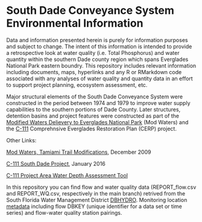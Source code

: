 # South Dade Conveyance System Environmental Information

Data and information presented herein is purely for information purposes and subject to change. The intent of this information is intended to provide a retrospective look at water quality (i.e. Total Phosphorus) and water quantity within the southern Dade county region which spans Everglades National Park eastern boundry. This repository includes relevant information including documents, maps, hyperlinks and any R or RMarkdown code associated with any analyses of water quality and quantity data in an effort to support project planning, ecosystem assessment, etc. 

Major structural elements of the South Dade Conveyance System were constructed in the period between 1974 and 1979 to improve water supply capabilities to the southern portions of Dade County. Later structures, detention basins and project features were constructed as part of the [Modified Waters Delievery to Everglades National Park](https://www.nps.gov/ever/learn/nature/modwater.htm) (Mod Waters) and the [C-111](http://www.saj.usace.army.mil/Missions/Environmental/Ecosystem-Restoration/C-111-South-Dade-Project/) Comprehnsive Everglades Restoration Plan (CERP) project. 

Other Links:

[Mod Waters, Tamiami Trail Modifications](https://my.sfwmd.gov/portal/page/portal/common/pdf/splash/spl_modwater.pdf), December 2009

[C-111 South Dade Project](https://www.sfwmd.gov/sites/default/files/documents/jtf_c111_south_dade.pdf), January 2016

[C-111 Project Area Water Depth Assessment Tool](https://www.sfwmd.gov/science-data/modeling/wdat)

In this repository you can find flow and water quality data (REPORT_flow.csv and REPORT_WQ.csv, respectively in the main branch) retrived from the South Florida Water Management District [DBHYDRO](http://my.sfwmd.gov/dbhydroplsql/show_dbkey_info.main_menu). Monitoring location [metadata](https://github.com/SwampThingPaul/SouthDade_WQ/blob/297748fc97aaddc91eebb4aede0e3acd62d75927/DataInventory_existing.xlsx) including flow DBKEY (unique identifier for a data set or time series) and flow-water quality station pairings.  
